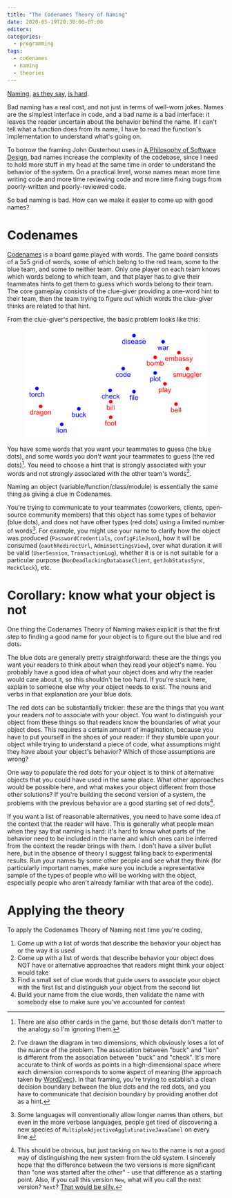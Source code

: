 ```yaml
---
title: "The Codenames Theory of Naming"
date: 2020-05-19T20:30:00-07:00
editors:
categories:
  - programming
tags:
  - codenames
  - naming
  - theories
---
```


[Naming](https://martinfowler.com/bliki/TwoHardThings.html), [as they say](https://twitter.com/codinghorror/status/506010907021828096?lang=en), [is hard](https://xkcd.com/910/).

Bad naming has a real cost, and not just in terms of well-worn jokes. Names are the simplest interface in code, and a bad name is a bad interface: it leaves the reader uncertain about the behavior behind the name. If I can't tell what a function does from its name, I have to read the function's implementation to understand what's going on.

To borrow the framing John Ousterhout uses in [A Philosophy of Software Design](https://www.amazon.com/Philosophy-Software-Design-John-Ousterhout/dp/1732102201), bad names increase the complexity of the codebase, since I need to hold more stuff in my head at the same time in order to understand the behavior of the system. On a practical level, worse names mean more time writing code and more time reviewing code and more time fixing bugs from poorly-written and poorly-reviewed code.

So bad naming is bad. How can we make it easier to come up with good names?

# Codenames

[Codenames](https://en.wikipedia.org/wiki/Codenames_(board_game)) is a board game played with words. The game board consists of a 5x5 grid of words, some of which belong to the red team, some to the blue team, and some to neither team. Only one player on each team knows which words belong to which team, and that player has to give their teammates hints to get them to guess which words belong to their team. The core gameplay consists of the clue-giver providing a one-word hint to their team, then the team trying to figure out which words the clue-giver thinks are related to that hint.

From the clue-giver's perspective, the basic problem looks like this:

<figure>
    <img src="/assets/images/codenames_words.svg" alt="alt text html" class="full">
</figure>

You have some words that you want your teammates to guess (the blue dots), and some words you *don't* want your teammates to guess (the red dots)[^other-cards]. You need to choose a hint that is strongly associated with your words and not strongly associated with the other team's words[^higher-dimensional].

Naming an object (variable/function/class/module) is essentially the same thing as giving a clue in Codenames.

You're trying to communicate to your teammates (coworkers, clients, open-source community members) that this object has some types of behavior (blue dots), and does not have other types (red dots) using a limited number of words[^java-camel]. For example, you might use your name to clarify how the object was produced (`PasswordCredentials`, `configFileJson`), how it will be consumed (`oauthRedirectUrl`, `AdminSettingsView`), over what duration it will be valid (`UserSession`, `TransactionLog`), whether it is or is not suitable for a particular purpose (`NonDeadlockingDatabaseClient`, `getJobStatusSync`, `MockClock`), etc.

# Corollary: know what your object is not

One thing the Codenames Theory of Naming makes explicit is that the first step to finding a good name for your object is to figure out the blue and red dots.

The blue dots are generally pretty straightforward: these are the things you want your readers to think about when they read your object's name. You probably have a good idea of what your object does and why the reader would care about it, so this shouldn't be too hard. If you're stuck here, explain to someone else why your object needs to exist. The nouns and verbs in that explanation are your blue dots.

The red dots can be substantially trickier: these are the things that you want your readers *not* to associate with your object. You want to distinguish your object from these things so that readers know the boundaries of what your object does. This requires a certain amount of imagination, because you have to put yourself in the shoes of your reader: if they stumble upon your object while trying to understand a piece of code, what assumptions might they have about your object's behavior? Which of those assumptions are wrong?

One way to populate the red dots for your object is to think of alternative objects that you could have used in the same place. What other approaches would be possible here, and what makes your object different from those other solutions? If you're building the second version of a system, the problems with the previous behavior are a good starting set of red dots[^no-new-foo].

If you want a list of reasonable alternatives, you need to have some idea of the context that the reader will have. This is generally what people mean when they say that naming is hard: it's hard to know what parts of the behavior need to be included in the name and which ones can be inferred from the context the reader brings with them. I don't have a silver bullet here, but in the absence of theory I suggest falling back to experimental results. Run your names by some other people and see what they think (for particularly important names, make sure you include a representative sample of the types of people who will be working with the object, especially people who aren't already familiar with that area of the code).

# Applying the theory

To apply the Codenames Theory of Naming next time you're coding,

1. Come up with a list of words that describe the behavior your object has or the way it is used
1. Come up with a list of words that describe behavior your object does NOT have or alternative approaches that readers might think your object would take
1. Find a small set of clue words that guide users to associate your object with the first list and distinguish your object from the second list
1. Build your name from the clue words, then validate the name with somebody else to make sure you've accounted for context

[^other-cards]: There are also other cards in the game, but those details don't matter to the analogy so I'm ignoring them.

[^higher-dimensional]: I've drawn the diagram in two dimensions, which obviously loses a lot of the nuance of the problem. The association between "buck" and "lion" is different from the association between "buck" and "check". It's more accurate to think of words as points in a high-dimensional space where each dimension corresponds to some aspect of meaning (the approach taken by [Word2vec](https://en.wikipedia.org/wiki/Word2vec)). In that framing, you're trying to establish a clean decision boundary between the blue dots and the red dots, and you have to communicate that decision boundary by providing another dot as a hint.

[^java-camel]: Some languages will conventionally allow longer names than others, but even in the more verbose languages, people get tired of discovering a new species of `MultipleAdjectiveAgglutinativeJavaCamel` on every line.

[^no-new-foo]: This should be obvious, but just tacking on `New` to the name is not a good way of distinguishing the new system from the old system. I sincerely hope that the difference between the two versions is more significant than "one was started after the other" - use that difference as a starting point. Also, if you call this version `New`, what will you call the next version? `Next`? [That would be silly.](https://en.wikipedia.org/wiki/Housing_at_the_Massachusetts_Institute_of_Technology#Undergraduate_dorms)
